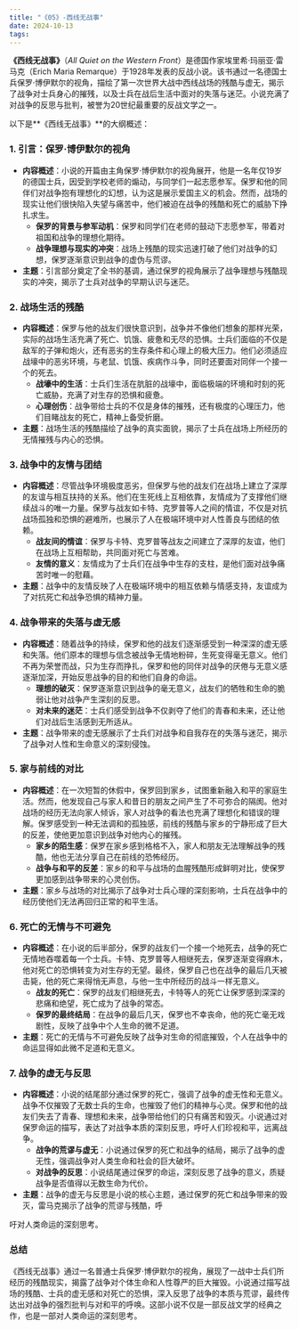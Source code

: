```yaml
---
title: "《05》-西线无战事"
date: 2024-10-13
tags: 
---
```

**《西线无战事》**（*All Quiet on the Western Front*）是德国作家埃里希·玛丽亚·雷马克（Erich Maria Remarque）于1928年发表的反战小说。该书通过一名德国士兵保罗·博伊默尔的视角，描绘了第一次世界大战中西线战场的残酷与虚无，揭示了战争对士兵身心的摧残，以及士兵在战后生活中面对的失落与迷茫。小说充满了对战争的反思与批判，被誉为20世纪最重要的反战文学之一。

以下是**《西线无战事》**的大纲概述：

### 1. **引言：保罗·博伊默尔的视角**
- **内容概述**：小说的开篇由主角保罗·博伊默尔的视角展开，他是一名年仅19岁的德国士兵，因受到学校老师的煽动，与同学们一起志愿参军。保罗和他的同伴们对战争抱有理想化的幻想，认为这是展示爱国主义的机会。然而，战场的现实让他们很快陷入失望与痛苦中，他们被迫在战争的残酷和死亡的威胁下挣扎求生。
  - **保罗的背景与参军动机**：保罗和同学们在老师的鼓动下志愿参军，带着对祖国和战争的理想化期待。
  - **战争理想与现实的冲突**：战场上残酷的现实迅速打破了他们对战争的幻想，保罗逐渐意识到战争的虚伪与荒谬。
- **主题**：引言部分奠定了全书的基调，通过保罗的视角展示了战争理想与残酷现实的冲突，揭示了士兵对战争的早期认识与迷茫。

### 2. **战场生活的残酷**
- **内容概述**：保罗与他的战友们很快意识到，战争并不像他们想象的那样光荣，实际的战场生活充满了死亡、饥饿、疲惫和无尽的恐惧。士兵们面临的不仅是敌军的子弹和炮火，还有恶劣的生存条件和心理上的极大压力。他们必须适应战壕中的恶劣环境，与老鼠、饥饿、疾病作斗争，同时还要面对同伴一个接一个的死去。
  - **战壕中的生活**：士兵们生活在肮脏的战壕中，面临极端的环境和时刻的死亡威胁，充满了对生存的恐惧和疲惫。
  - **心理创伤**：战争带给士兵的不仅是身体的摧残，还有极度的心理压力，他们目睹战友的死亡，精神上备受折磨。
- **主题**：战场生活的残酷描绘了战争的真实面貌，揭示了士兵在战场上所经历的无情摧残与内心的恐惧。

### 3. **战争中的友情与团结**
- **内容概述**：尽管战争环境极度恶劣，但保罗与他的战友们在战场上建立了深厚的友谊与相互扶持的关系。他们在生死线上互相依靠，友情成为了支撑他们继续战斗的唯一力量。保罗与战友如卡特、克罗普等人之间的情谊，不仅是对抗战场孤独和恐惧的避难所，也展示了人在极端环境中对人性善良与团结的依赖。
  - **战友间的情谊**：保罗与卡特、克罗普等战友之间建立了深厚的友谊，他们在战场上互相帮助，共同面对死亡与苦难。
  - **友情的意义**：友情成为了士兵们在战争中生存的支柱，是他们面对战争痛苦时唯一的慰藉。
- **主题**：战争中的友情反映了人在极端环境中的相互依赖与情感支持，友谊成为了对抗死亡和战争恐惧的精神力量。

### 4. **战争带来的失落与虚无感**
- **内容概述**：随着战争的持续，保罗和他的战友们逐渐感受到一种深深的虚无感和失落。他们原本的理想与信念被战争无情地粉碎，生死变得毫无意义。他们不再为荣誉而战，只为生存而挣扎，保罗和他的同伴对战争的厌倦与无意义感逐渐加深，开始反思战争的目的和他们自身的命运。
  - **理想的破灭**：保罗逐渐意识到战争的毫无意义，战友们的牺牲和生命的脆弱让他对战争产生深刻的反思。
  - **对未来的迷茫**：士兵们感受到战争不仅剥夺了他们的青春和未来，还让他们对战后生活感到无所适从。
- **主题**：战争带来的虚无感展示了士兵们对战争和自我存在的失落与迷茫，揭示了战争对人性和生命意义的深刻侵蚀。

### 5. **家与前线的对比**
- **内容概述**：在一次短暂的休假中，保罗回到家乡，试图重新融入和平的家庭生活。然而，他发现自己与家人和昔日的朋友之间产生了不可弥合的隔阂。他对战场的经历无法向家人倾诉，家人对战争的看法也充满了理想化和错误的理解。保罗感受到一种无法调和的孤独感，前线的残酷与家乡的宁静形成了巨大的反差，使他更加意识到战争对他内心的摧残。
  - **家乡的陌生感**：保罗在家乡感到格格不入，家人和朋友无法理解战争的残酷，他也无法分享自己在前线的恐怖经历。
  - **战争与和平的反差**：家乡的和平与战场的血腥残酷形成鲜明对比，使保罗更加感到战争带来的心灵创伤。
- **主题**：家乡与战场的对比揭示了战争对士兵心理的深刻影响，士兵在战争中的经历使他们无法再回归正常的和平生活。

### 6. **死亡的无情与不可避免**
- **内容概述**：在小说的后半部分，保罗的战友们一个接一个地死去，战争的死亡无情地吞噬着每一个士兵。卡特、克罗普等人相继死去，保罗逐渐变得麻木，他对死亡的恐惧转变为对生存的无望。最终，保罗自己也在战争的最后几天被击毙，他的死亡来得悄无声息，与他一生中所经历的战斗一样无意义。
  - **战友的死亡**：保罗的战友们相继死去，卡特等人的死亡让保罗感到深深的悲痛和绝望，死亡成为了战争的常态。
  - **保罗的最终结局**：在战争的最后几天，保罗也不幸丧命，他的死亡毫无戏剧性，反映了战争中个人生命的微不足道。
- **主题**：死亡的无情与不可避免反映了战争对生命的彻底摧毁，个人在战争中的命运显得如此微不足道和无意义。

### 7. **战争的虚无与反思**
- **内容概述**：小说的结尾部分通过保罗的死亡，强调了战争的虚无性和无意义。战争不仅摧毁了无数士兵的生命，也摧毁了他们的精神与心灵。保罗和他的战友们失去了青春、理想和未来，战争带给他们的只有痛苦和毁灭。小说通过对保罗命运的描写，表达了对战争本质的深刻反思，呼吁人们珍视和平，远离战争。
  - **战争的荒谬与虚无**：小说通过保罗的死亡和战争的结局，揭示了战争的虚无性，强调战争对人类生命和社会的巨大破坏。
  - **对战争的反思**：小说结尾通过保罗的命运，深刻反思了战争的意义，质疑战争是否值得以无数生命为代价。
- **主题**：战争的虚无与反思是小说的核心主题，通过保罗的死亡和战争带来的毁灭，雷马克揭示了战争的荒谬与残酷，呼

吁对人类命运的深刻思考。

### **总结**
《西线无战事》通过一名普通士兵保罗·博伊默尔的视角，展现了一战中士兵们所经历的残酷现实，揭露了战争对个体生命和人性尊严的巨大摧毁。小说通过描写战场的残酷、士兵的虚无感和对死亡的恐惧，深入反思了战争的本质与荒谬，最终传达出对战争的强烈批判与对和平的呼唤。这部小说不仅是一部反战文学的经典之作，也是一部对人类命运的深刻思考。
